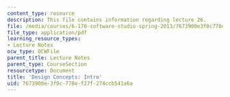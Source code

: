 ```yaml
---
content_type: resource
description: This file contains information regarding lecture 26.
file: /media/courses/6-170-software-studio-spring-2013/7673900e3f0c778ef27f274ccb541a6a_MIT6_170S13_26-con-intro.pdf
file_type: application/pdf
learning_resource_types:
- Lecture Notes
ocw_type: OCWFile
parent_title: Lecture Notes
parent_type: CourseSection
resourcetype: Document
title: 'Design Concepts: Intro'
uid: 7673900e-3f0c-778e-f27f-274ccb541a6a
---
```

